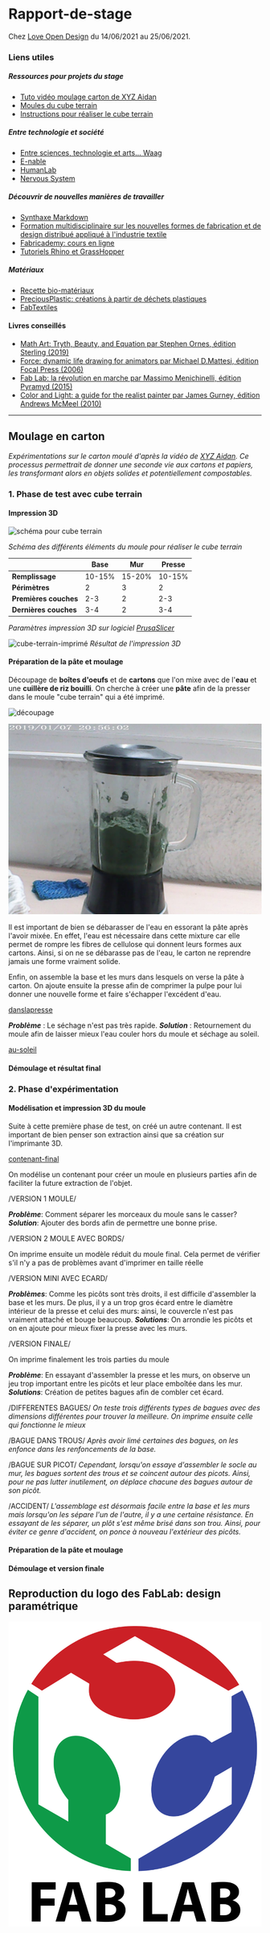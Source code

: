 # Rapport-de-stage
Chez [Love Open Design](https://love-open-design.com/) du 14/06/2021 au 25/06/2021.

### Liens utiles
##### Ressources pour projets du stage
- [Tuto vidéo moulage carton de XYZ Aidan](https://www.youtube.com/watch?v=0ItPfhx3ulw)
- [Moules du cube terrain](https://www.thingiverse.com/thing:3912997)
- [Instructions pour réaliser le cube terrain](https://www.instructables.com/Recycle-Cardboard-Into-Anything-With-3D-Printing/)

##### Entre technologie et société
- [Entre sciences, technologie et arts... Waag](https://waag.org/)
- [E-nable](https://e-nable.fr/)
- [HumanLab](https://myhumankit.org/) 
- [Nervous System](https://n-e-r-v-o-u-s.com/index.php)

##### Découvrir de nouvelles manières de travailler
- [Synthaxe Markdown](https://www.markdownguide.org/cheat-sheet)
- [Formation multidisciplinaire sur les nouvelles formes de fabrication et de design distribué appliqué à l'industrie textile](https://textile-academy.org/)
- [Fabricademy: cours en ligne](https://vimeo.com/showcase/7626171)
- [Tutoriels Rhino et GrassHopper](https://class.textile-academy.org/tutorials/)

##### Matériaux
- [Recette bio-matériaux](https://drive.google.com/file/d/1Lm147nvWkxxmPf5Oh2wU5a8eonpqHCVc/view)
- [PreciousPlastic: créations à partir de déchets plastiques](https://preciousplastic.com/index.html)
- [FabTextiles](http://fabtextiles.org/)

#### Livres conseillés
- [Math Art: Tryth, Beauty, and Equation par Stephen Ornes, édition Sterling (2019)](https://www.goodreads.com/book/show/41739506-math-art)
- [Force: dynamic life drawing for animators par Michael D.Mattesi, édition Focal Press (2006)](https://www.amazon.fr/Force-Dynamic-Life-Drawing-Animators/dp/0240808452)
- [Fab Lab: la révolution en marche par Massimo Menichinelli, édition Pyramyd (2015)](https://www.amazon.fr/Fab-Lab-r%C3%A9volution-est-marche/dp/2350173410)
- [Color and Light: a guide for the realist painter par James Gurney, édition Andrews McMeel (2010)](https://www.amazon.fr/Color-Light-Guide-Realist-Painter/dp/0740797719)

---

## Moulage en carton
*Expérimentations sur le carton moulé d'après la vidéo de [XYZ Aidan](https://www.youtube.com/watch?v=0ItPfhx3ulw). Ce processus permettrait de donner une seconde vie aux cartons et papiers, les transformant alors en objets solides et potentiellement compostables.*

### 1. Phase de test avec cube terrain

#### Impression 3D


![schéma pour cube terrain](img/schéma-de-fonctionnement.png)

*Schéma des différents éléments du moule pour réaliser le cube terrain*


|  | Base | Mur | Presse |
| --- | --- | --- | --- |
| **Remplissage** | 10-15% | 15-20% | 10-15% |
| **Périmètres** | 2 | 3 | 2 |
| **Premières couches** | 2-3 | 2 | 2-3|
| **Dernières couches** | 3-4 | 2 | 3-4|

*Paramètres impression 3D sur logiciel [PrusaSlicer](https://www.prusa3d.com/prusaslicer/)*

![cube-terrain-imprimé](img/cube-terrain-imprimé.jpg)
*Résultat de l'impression 3D*

#### Préparation de la pâte et moulage 

Découpage de **boîtes d'oeufs** et de **cartons** que l'on mixe avec de l'**eau** et une **cuillère de riz bouilli**. On cherche à créer une **pâte** afin de la presser dans le moule "cube terrain" qui a été imprimé.

![découpage](img/découpage.JPG)

![mixture](img/mixture.JPG)

Il est important de bien se débarasser de l'eau en essorant la pâte après l'avoir mixée. En effet, l'eau est nécessaire dans cette mixture car elle permet de rompre les fibres de cellulose qui donnent leurs formes aux cartons. Ainsi, si on ne se débarasse pas de l'eau, le carton ne reprendre jamais une forme vraiment solide.

Enfin, on assemble la base et les murs dans lesquels on verse la pâte à carton. On ajoute ensuite la presse afin de comprimer la pulpe pour lui donner une nouvelle forme et faire s'échapper l'excédent d'eau.

[danslapresse](img/dans-la-presse.jpg)

***Problème*** : Le séchage n'est pas très rapide. 
***Solution*** : Retournement du moule afin de laisser mieux l'eau couler hors du moule et séchage au soleil.

[au-soleil](img/au-soleil.jpg)

#### Démoulage et résultat final

### 2. Phase d'expérimentation

#### Modélisation et impression 3D du moule

Suite à cette première phase de test, on créé un autre contenant. Il est important de bien penser son extraction ainsi que sa création sur l'imprimante 3D.

[contenant-final](models/contenant-final.stl)

On modélise un contenant pour créer un moule en plusieurs parties afin de faciliter la future extraction de l'objet.

/VERSION 1 MOULE/

***Problème***: Comment séparer les morceaux du moule sans le casser?
***Solution***: Ajouter des bords afin de permettre une bonne prise.

/VERSION 2 MOULE AVEC BORDS/

On imprime ensuite un modèle réduit du moule final. Cela permet de vérifier s'il n'y a pas de problèmes avant d'imprimer en taille réelle

/VERSION MINI AVEC ECARD/

***Problèmes***: Comme les picôts sont très droits, il est difficile d'assembler la base et les murs. De plus, il y a un trop gros écard entre le diamètre intérieur de la presse et celui des murs: ainsi, le couvercle n'est pas vraiment attaché et bouge beaucoup.
***Solutions***: On arrondie les picôts et on en ajoute pour mieux fixer la presse avec les murs.

/VERSION FINALE/

On imprime finalement les trois parties du moule

***Problème***: En essayant d'assembler la presse et les murs, on observe un jeu trop important entre les picôts et leur place emboîtée dans les mur.
***Solutions***: Création de petites bagues afin de combler cet écard.

/DIFFERENTES BAGUES/
*On teste trois différents types de bagues avec des dimensions différentes pour trouver la meilleure. On imprime ensuite celle qui fonctionne le mieux*

/BAGUE DANS TROUS/
*Après avoir limé certaines des bagues, on les enfonce dans les renfoncements de la base.*

/BAGUE SUR PICOT/
*Cependant, lorsqu'on essaye d'assembler le socle au mur, les bagues sortent des trous et se coincent autour des picots. Ainsi, pour ne pas lutter inutilement, on déplace chacune des bagues autour de son picôt.*

/ACCIDENT/
*L'assemblage est désormais facile entre la base et les murs mais lorsqu'on les sépare l'un de l'autre, il y a une certaine résistance. En essayant de les séparer, un plôt s'est même brisé dans son trou. Ainsi, pour éviter ce genre d'accident, on ponce à nouveau l'extérieur des picôts.*

#### Préparation de la pâte et moulage

#### Démoulage et version finale

## Reproduction du logo des FabLab: design paramétrique

![LogoFabLab](img/Fab_Lab_logo.svg.png)


